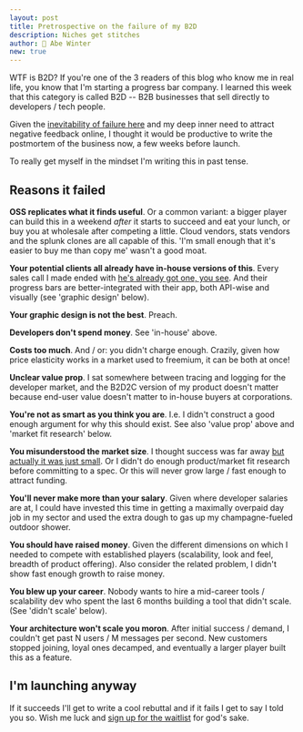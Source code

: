 ```yaml
---
layout: post
title: Pretrospective on the failure of my B2D
description: Niches get stitches
author: 🔮 Abe Winter
new: true
---
```


WTF is B2D? If you're one of the 3 readers of this blog who know me in real life, you know that I'm starting a progress bar company. I learned this week that this category is called B2D -- B2B businesses that sell directly to developers / tech people.

Given the [inevitability of failure here](https://youtu.be/thbICk05yPk?t=124) and my deep inner need to attract negative feedback online, I thought it would be productive to write the postmortem of the business now, a few weeks before launch.

To really get myself in the mindset I'm writing this in past tense.

## Reasons it failed

**OSS replicates what it finds useful**. Or a common variant: a bigger player can build this in a weekend *after* it starts to succeed and eat your lunch, or buy you at wholesale after competing a little. Cloud vendors, stats vendors and the splunk clones are all capable of this. 'I'm small enough that it's easier to buy me than copy me' wasn't a good moat.

**Your potential clients all already have in-house versions of this**. Every sales call I made ended with [he's already got one, you see](https://www.youtube.com/watch?v=DGXx56WqqJw). And their progress bars are better-integrated with their app, both API-wise and visually (see 'graphic design' below).

**Your graphic design is not the best**. Preach.

**Developers don't spend money**. See 'in-house' above.

**Costs too much**. And / or: you didn't charge enough. Crazily, given how price elasticity works in a market used to freemium, it can be both at once!

**Unclear value prop**. I sat somewhere between tracing and logging for the developer market, and the B2D2C version of my product doesn't matter because end-user value doesn't matter to in-house buyers at corporations.

**You're not as smart as you think you are**. I.e. I didn't construct a good enough argument for why this should exist. See also 'value prop' above and 'market fit research' below.

**You misunderstood the market size**. I thought success was far away [but actually it was just small](https://www.youtube.com/watch?v=MMiKyfd6hA0). Or I didn't do enough product/market fit research before committing to a spec. Or this will never grow large / fast enough to attract funding.

**You'll never make more than your salary**. Given where developer salaries are at, I could have invested this time in getting a maximally overpaid day job in my sector and used the extra dough to gas up my champagne-fueled outdoor shower.

**You should have raised money**. Given the different dimensions on which I needed to compete with established players (scalability, look and feel, breadth of product offering). Also consider the related problem, I didn't show fast enough growth to raise money.

**You blew up your career**. Nobody wants to hire a mid-career tools / scalability dev who spent the last 6 months building a tool that didn't scale. (See 'didn't scale' below).

**Your architecture won't scale you moron**. After initial success / demand, I couldn't get past N users / M messages per second. New customers stopped joining, loyal ones decamped, and eventually a larger player built this as a feature.

## I'm launching anyway

If it succeeds I'll get to write a cool rebuttal and if it fails I get to say I told you so. Wish me luck and [sign up for the waitlist](https://cloudprogress.io) for god's sake.
